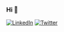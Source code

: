 ### Hi 👋

[![LinkedIn](https://img.shields.io/badge/-LinkedIn-blue?style=flat-square&logo=linkedin&logoColor=white&link=https://www.linkedin.com/in/shanefoley-000/)](https://www.linkedin.com/in/shane-foley000/) [![Twitter](https://img.shields.io/badge/-Twitter-blue?style=flat-square&logo=twitter&logoColor=white&link=https://twitter.com/shanefoley98)](https://twitter.com/shanefoley98)
